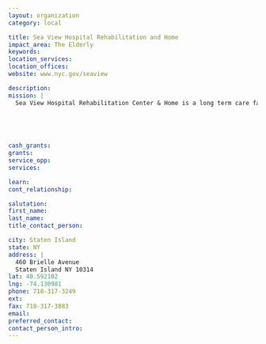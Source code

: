 ```yaml
---
layout: organization
category: local

title: Sea View Hospital Rehabilitation and Home
impact_area: The Elderly
keywords: 
location_services: 
location_offices: 
website: www.nyc.gov/seaview

description: 
mission: |
  Sea View Hospital Rehabilitation Center & Home is a long term care facility, part of the NYC Health and Hospitals Corporation.  Our facility accommodates 304 residents and provides 24-hour medical and nursing care. We offer our residents and clients access to our specialty clinics. It is through these comprehensive services that we are able to meet our commitment to provide the very finest health care available.

  

  

cash_grants: 
grants: 
service_opp: 
services: 

learn: 
cont_relationship: 

salutation: 
first_name: 
last_name: 
title_contact_person: 

city: Staten Island
state: NY
address: |
  460 Brielle Avenue     
  Staten Island NY 10314
lat: 40.592102
lng: -74.130981
phone: 718-317-3249
ext: 
fax: 718-317-3883
email: 
preferred_contact: 
contact_person_intro: 
---
```


